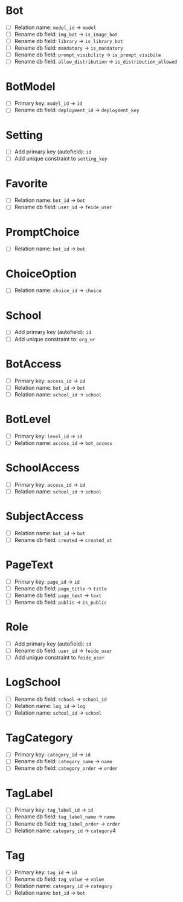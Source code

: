 # Bot

- [ ] Relation name: `model_id` → `model`
- [ ] Rename db field: `img_bot` → `is_image_bot`
- [ ] Rename db field: `library` → `is_library_bot`
- [ ] Rename db field: `mandatory` → `is_mandatory`
- [ ] Rename db field: `prompt_visibility` → `is_prompt_visibile`
- [ ] Rename db field: `allow_distribution` → `is_distribution_allowed`

# BotModel

- [ ] Primary key: `model_id` → `id`
- [ ] Rename db field: `deployment_id` → `deployment_key`

# Setting

- [ ] Add primary key (autofield): `id`
- [ ] Add unique constraint to `setting_key`

# Favorite

- [ ] Relation name: `bot_id` → `bot`
- [ ] Rename db field: `user_id` → `feide_user`

# PromptChoice

- [ ] Relation name: `bot_id` → `bot`

# ChoiceOption

- [ ] Relation name: `choice_id` → `choice`

# School

- [ ] Add primary key (autofield): `id`
- [ ] Add unique constraint to: `org_nr`

# BotAccess

- [ ] Primary key: `access_id` → `id`
- [ ] Relation name: `bot_id` → `bot`
- [ ] Relation name: `school_id` → `school`

# BotLevel

- [ ] Primary key: `level_id` → `id`
- [ ] Relation name: `access_id` → `bot_access`

# SchoolAccess

- [ ] Primary key: `access_id` → `id`
- [ ] Relation name: `school_id` → `school`

# SubjectAccess

- [ ] Relation name: `bot_id` → `bot`
- [ ] Rename db field: `created` → `created_at`

# PageText

- [ ] Primary key: `page_id` → `id`
- [ ] Rename db field: `page_title` → `title`
- [ ] Rename db field: `page_text` → `text`
- [ ] Rename db field: `public` → `is_public`

# Role

- [ ] Add primary key (autofield): `id`
- [ ] Rename db field: `user_id` → `feide_user`
- [ ] Add unique constraint to `feide_user`

# LogSchool

- [ ] Rename db field: `school` → `school_id`
- [ ] Relation name: `log_id` → `log`
- [ ] Relation name: `school_id` → `school`

# TagCategory

- [ ] Primary key: `category_id` → `id`
- [ ] Rename db field: `category_name` → `name`
- [ ] Rename db field: `category_order` → `order`

# TagLabel

- [ ] Primary key: `tag_label_id` → `id`
- [ ] Rename db field: `tag_label_name` → `name`
- [ ] Rename db field: `tag_label_order` → `order`
- [ ] Relation name: `category_id` → `category`4

# Tag

- [ ] Primary key: `tag_id` → `id`
- [ ] Rename db field: `tag_value` → `value`
- [ ] Relation name: `category_id` → `category`
- [ ] Relation name: `bot_id` → `bot`
